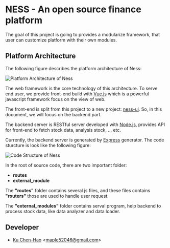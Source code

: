 # NESS - An open source finance platform

The goal of this project is going to provides a modularize framework, that user can customize platform with their own modules.

## Platform Architecture

The following figure describes the platform architecture of Ness:

![Platform Architecture of Ness](https://i.imgur.com/PVMCvtg.png)

The web framework is the core technology of this architecture. To serve end user, we provide front-end build with [Vue.js](https://vuejs.org/) which is a powerful javascript framework focus on the view of web.

The front-end is split from this project to a new project: [ness-ui](https://github.com/maple52046/ness-ui). So, in this document, we will focus on the backend part.

The backend server is RESTful server developed with [Node.js](https://nodejs.org/en/), provides API for front-end to fetch stock data, analysis stock, ... etc.

Currently, the backend server is generated by [Express](http://expressjs.com/) generator.
The code sturcture is look like the following figure:

![Code Structure of Ness](https://i.imgur.com/A8wxXaF.png)

In the root of source code, there are two important folder:

- **routes**
- **external_module**

The **"routes"** folder contains several js files, and these files contains **"routers"** those are used to handle user request.

The **"external_modules"** folder contains serval program, help backend to process stock data, like data analyzer and data loader.


## Developer

- [Ku Chen-Hao](https://maple52046.github.io) <[maple52046@gmail.com](mailto:maple52046@gmail.com)>
